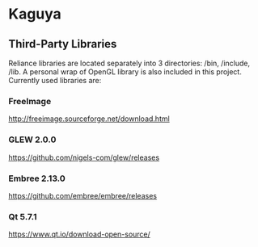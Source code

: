 # Kaguya
## Third-Party Libraries ##
Reliance libraries are located separately into 3 directories: /bin, /include, /lib. A personal wrap of OpenGL library is also included in this project.
Currently used libraries are:
### FreeImage
http://freeimage.sourceforge.net/download.html
### GLEW 2.0.0
https://github.com/nigels-com/glew/releases
### Embree 2.13.0
https://github.com/embree/embree/releases
### Qt 5.7.1
https://www.qt.io/download-open-source/